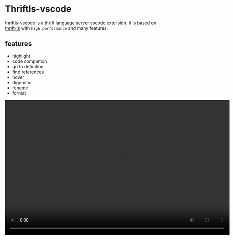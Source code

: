 # Thriftls-vscode

thriftls-vscode is a thrift language server vscode extension. It is based on [thrift-ls](https://github.com/joyme123/thrift-ls) 
with `high performance` and many features. 

## features

- highlight
- code completion
- go to definition
- find references
- hover
- dignostic
- rename
- format

<video width="720" height="432" controls>
    <source src="demo.webm" type="video/webm">
</video>
